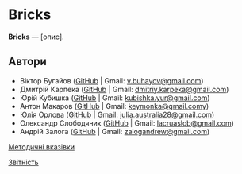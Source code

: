 # Bricks
**Bricks** — [опис].

## Автори
* Віктор Бугайов ([GitHub](https://github.com/mixolydian-b6) | Gmail: v.buhayov@gmail.com)
* Дмитрій Карпека ([GitHub](https://github.com/vergilinyan) | Gmail: dmitriy.karpeka@gmail.com)
* Юрій Кубишка ([GitHub](https://github.com/Yuras-KARAS-2019) | Gmail: kubishka.yur@gmail.com)
* Антон Макаров ([GitHub](https://github.com/pagantin) | Gmail: keymonka@gmail.comy)
* Юлія Орлова ([GitHub](https://github.com/Julia-Orlova) | Gmail: julia.australia28@gmail.com)
* Олександр Слободяник ([GitHub](https://github.com/Eigas) | Gmail: lacruaslob@gmail.com)
* Андрій Залога ([GitHub](https://github.com/fuckingsore) | Gmail: zalogandrew@gmail.com)


[Методичні вказівки](./guidelines/guidelines.md)

[Звітність](https://docs.google.com/spreadsheets/d/1ePb9OBB7ox0E5-GAh2r6ZU3j--PpAROCUfqzA17kL20/edit?usp=sharing)
